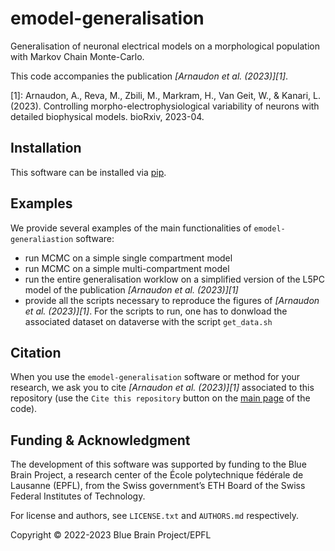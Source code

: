 # emodel-generalisation

Generalisation of neuronal electrical models on a morphological population with Markov Chain Monte-Carlo.

This code accompanies the publication <cite>[Arnaudon et al. (2023)][1]</cite>.

[1]: Arnaudon, A., Reva, M., Zbili, M., Markram, H., Van Geit, W., & Kanari, L. (2023). Controlling morpho-electrophysiological variability of neurons with detailed biophysical models. bioRxiv, 2023-04.


## Installation

This software can be installed via [pip](https://pip.pypa.io/en/stable/).

## Examples

We provide several examples of the main functionalities of ```emodel-generaliastion``` software:
* run MCMC on a simple single compartment model
* run MCMC on a simple multi-compartment model
* run the entire generalisation worklow on a simplified version of the L5PC model of the publication <cite>[Arnaudon et al. (2023)][1]</cite>
* provide all the scripts necessary to reproduce the figures of <cite>[Arnaudon et al. (2023)][1]</cite>. For the scripts to run, one has to donwload the associated dataset on dataverse  with the script ```get_data.sh```


## Citation

When you use the ``emodel-generalisation`` software or method for your research, we ask you to cite <cite>[Arnaudon et al. (2023)][1]</cite> associated to this repository (use the `Cite this repository` button on the [main page](https://github.com/BlueBrain/emodel-genealisation) of the code).


## Funding & Acknowledgment

The development of this software was supported by funding to the Blue Brain Project, a research
center of the École polytechnique fédérale de Lausanne (EPFL), from the Swiss government’s ETH
Board of the Swiss Federal Institutes of Technology.

For license and authors, see `LICENSE.txt` and `AUTHORS.md` respectively.

Copyright © 2022-2023 Blue Brain Project/EPFL
